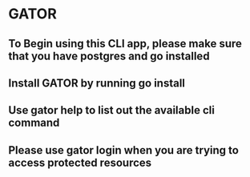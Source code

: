 # GATOR

## To Begin using this CLI app, please make sure that you have postgres and go installed

## Install GATOR by running go install

## Use gator help to list out the available cli command

## Please use gator login <username> when you are trying to access protected resources
